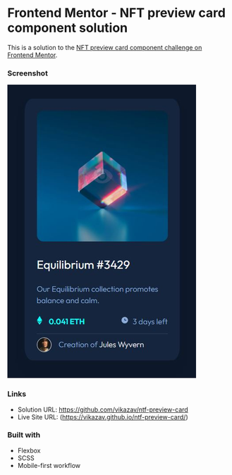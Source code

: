 # Frontend Mentor - NFT preview card component solution

This is a solution to the [NFT preview card component challenge on Frontend Mentor](https://www.frontendmentor.io/challenges/nft-preview-card-component-SbdUL_w0U).
### Screenshot

![](./images/screenshot.jpg)


### Links

- Solution URL: https://github.com/vikazav/ntf-preview-card
- Live Site URL: (https://vikazav.github.io/ntf-preview-card/)



### Built with


- Flexbox
- SCSS 
- Mobile-first workflow


